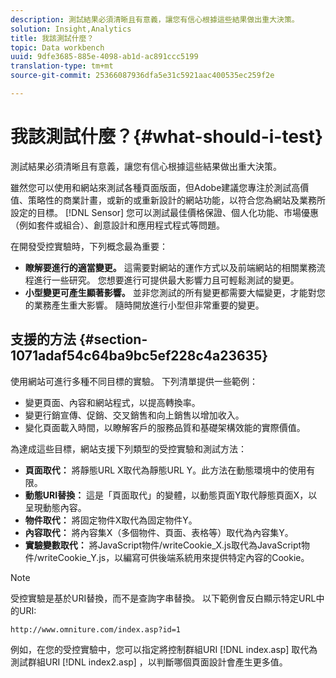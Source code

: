 ```yaml
---
description: 測試結果必須清晰且有意義，讓您有信心根據這些結果做出重大決策。
solution: Insight,Analytics
title: 我該測試什麼？
topic: Data workbench
uuid: 9dfe3685-885e-4098-ab1d-ac891ccc5199
translation-type: tm+mt
source-git-commit: 25366087936dfa5e31c5921aac400535ec259f2e

---
```



# 我該測試什麼？{#what-should-i-test}

測試結果必須清晰且有意義，讓您有信心根據這些結果做出重大決策。

雖然您可以使用和網站來測試各種頁面版面，但Adobe建議您專注於測試高價值、策略性的商業計畫，或新的或重新設計的網站功能，以符合您為網站及業務所設定的目標。 [!DNL Sensor] 您可以測試最佳價格保證、個人化功能、市場優惠（例如套件或組合）、創意設計和應用程式程式等問題。

在開發受控實驗時，下列概念最為重要：

* **瞭解要進行的適當變更。** 這需要對網站的運作方式以及前端網站的相關業務流程進行一些研究。 您想要進行可提供最大影響力且可輕鬆測試的變更。
* **小型變更可產生顯著影響。** 並非您測試的所有變更都需要大幅變更，才能對您的業務產生重大影響。 隨時開放進行小型但非常重要的變更。

## 支援的方法 {#section-1071adaf54c64ba9bc5ef228c4a23635}

使用網站可進行多種不同目標的實驗。 下列清單提供一些範例：

* 變更頁面、內容和網站程式，以提高轉換率。
* 變更行銷宣傳、促銷、交叉銷售和向上銷售以增加收入。
* 變化頁面載入時間，以瞭解客戶的服務品質和基礎架構效能的實際價值。

為達成這些目標，網站支援下列類型的受控實驗和測試方法：

* **頁面取代：** 將靜態URL X取代為靜態URL Y。此方法在動態環境中的使用有限。
* **動態URI替換：** 這是「頁面取代」的變體，以動態頁面Y取代靜態頁面X，以呈現動態內容。
* **物件取代：** 將固定物件X取代為固定物件Y。
* **內容取代：** 將內容集X（多個物件、頁面、表格等）取代為內容集Y。
* **實驗變數取代：** 將JavaScript物件/writeCookie_X.js取代為JavaScript物件/writeCookie_Y.js，以編寫可供後端系統用來提供特定內容的Cookie。

>[!NOTE]
>
>受控實驗是基於URI替換，而不是查詢字串替換。 以下範例會反白顯示特定URL中的URI:
>
>`http://www.omniture.com/index.asp?id=1`
>
>例如，在您的受控實驗中，您可以指定將控制群組URI [!DNL index.asp] 取代為測試群組URI [!DNL index2.asp] ，以判斷哪個頁面設計會產生更多值。
